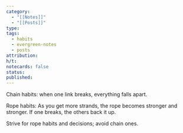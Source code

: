 ```yaml
---
category:
  - "[[Notes]]"
  - "[[Posts]]"
type: 
tags:
  - habits
  - evergreen-notes
  - posts
attribution: 
h/t: 
notecards: false
status: 
published:
---
```

Chain habits: when one link breaks, everything falls apart.

Rope habits: As you get more strands, the rope becomes stronger and stronger. If one breaks, the others back it up.

Strive for rope habits and decisions; avoid chain ones.
